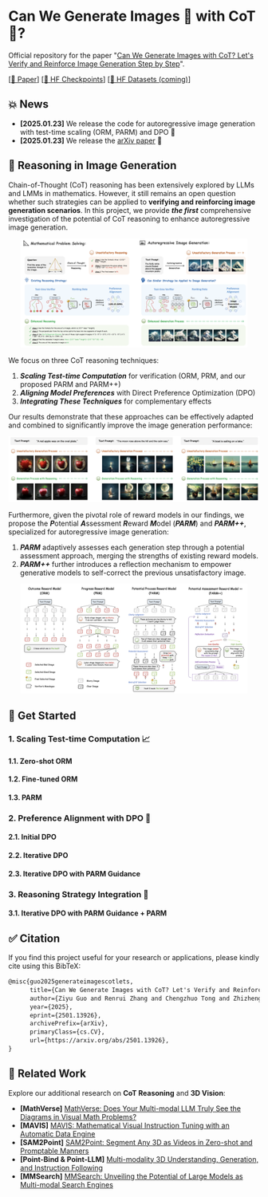 # Can We Generate Images 🌇 with CoT 🧠?

Official repository for the paper "[Can We Generate Images with CoT? Let's Verify and Reinforce Image Generation Step by Step](https://github.com/ZiyuGuo99/Image-Generation-CoT/blob/main/Can%20We%20Generate%20Images%20with%20CoT%3F.pdf)".

[[📖 Paper](https://arxiv.org/pdf/2501.13926)] [[🤗 HF Checkpoints](https://huggingface.co/ZiyuG/Image-Generation-CoT)] [[🤗 HF Datasets (coming)]()]

## 💥 News
- **[2025.01.23]** We release the code for autoregressive image generation with test-time scaling (ORM, PARM) and DPO 🚀
- **[2025.01.23]** We release the [arXiv paper](https://arxiv.org/pdf/2501.13926) 🚀

## 👀 Reasoning in Image Generation

Chain-of-Thought (CoT) reasoning has been extensively explored by LLMs and LMMs in mathematics. However, it still remains an open question whether such strategies can be applied to **verifying and reinforcing image generation scenarios**. In this project, we provide ***the first*** comprehensive investigation of the potential of CoT reasoning to enhance autoregressive image generation.

<p align="center">
    <img src="figs/fig1.jpg" width="90%"> <br>
</p>

We focus on three CoT reasoning techniques:
1. ***Scaling Test-time Computation*** for verification (ORM, PRM, and our proposed PARM and PARM++)
2. ***Aligning Model Preferences*** with Direct Preference Optimization (DPO)
3. ***Integrating These Techniques*** for complementary effects

Our results demonstrate that these approaches can be effectively adapted and combined to significantly improve the image generation performance:

<p align="center">
    <img src="figs/fig2.jpg" width="100%"> <br>
</p>
  
Furthermore, given the pivotal role of reward models in our findings, we propose the ***P***otential ***A***ssessment ***R***eward ***M***odel (***PARM***) and ***PARM++***, specialized for autoregressive image generation:

1. ***PARM*** adaptively assesses each generation step through a potential assessment approach, merging the strengths of existing reward models.
2. ***PARM++*** further introduces a reflection mechanism to empower generative models to self-correct the previous unsatisfactory image.

<p align="center">
    <img src="figs/fig3.jpg" width="90%"> <br>
</p>

## 💪 Get Started

### 1. Scaling Test-time Computation 📈

#### 1.1. Zero-shot ORM
#### 1.2. Fine-tuned ORM
#### 1.3. PARM

### 2. Preference Alignment with DPO 🔧

#### 2.1. Initial DPO
#### 2.2. Iterative DPO
#### 2.3. Iterative DPO with PARM Guidance

### 3. Reasoning Strategy Integration 🧩

#### 3.1. Iterative DPO with PARM Guidance + PARM


## :white_check_mark: Citation

If you find this project useful for your research or applications, please kindly cite using this BibTeX:

```latex
@misc{guo2025generateimagescotlets,
      title={Can We Generate Images with CoT? Let's Verify and Reinforce Image Generation Step by Step}, 
      author={Ziyu Guo and Renrui Zhang and Chengzhuo Tong and Zhizheng Zhao and Peng Gao and Hongsheng Li and Pheng-Ann Heng},
      year={2025},
      eprint={2501.13926},
      archivePrefix={arXiv},
      primaryClass={cs.CV},
      url={https://arxiv.org/abs/2501.13926}, 
}
```


## 🧠 Related Work

Explore our additional research on **CoT Reasoning** and **3D Vision**:

- **[MathVerse]** [MathVerse: Does Your Multi-modal LLM Truly See the Diagrams in Visual Math Problems?](https://mathverse-cuhk.github.io/)
- **[MAVIS]** [MAVIS: Mathematical Visual Instruction Tuning with an Automatic Data Engine](https://arxiv.org/pdf/2407.08739)
- **[SAM2Point]** [SAM2Point: Segment Any 3D as Videos in Zero-shot and Promptable Manners](https://sam2point.github.io/)
- **[Point-Bind & Point-LLM]** [Multi-modality 3D Understanding, Generation, and Instruction Following](https://github.com/ZiyuGuo99/Point-Bind_Point-LLM)
- **[MMSearch]** [MMSearch: Unveiling the Potential of Large Models as Multi-modal Search Engines](https://mmsearch.github.io/)
